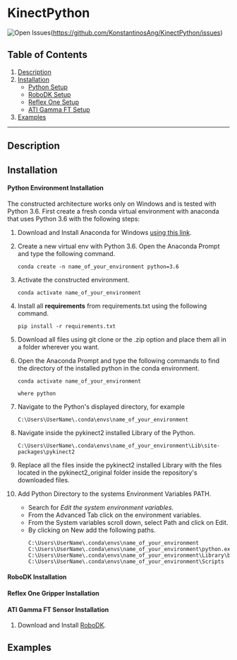 # KinectPython
![Open Issues](https://img.shields.io/github/issues/KonstantinosAng/KinectPython.svg)(https://github.com/KonstantinosAng/KinectPython/issues)

## Table of Contents
1. [Description](#Description)
2. [Installation](#Installation)
    - [Python Setup](#Python)
    - [RoboDK Setup](#RoboDK)
    - [Reflex One Setup](#ReflexOne)
    - [ATI Gamma FT Setup](#AtiFT)
3. [Examples](#Examples)

***
## Description

## Installation

#### Python Environment Installation <a name="Python"></a>

The constructed architecture works only on Windows and is tested with Python 3.6. 
First create a fresh conda virtual environment with anaconda that uses Python 3.6 with
the following steps:

1. Download and Install Anaconda for Windows [using this link](https://www.anaconda.com/products/individual#windows).

2. Create a new virtual env with Python 3.6. Open the Anaconda Prompt and type the following command.

    ```
    conda create -n name_of_your_environment python=3.6
    ```

3. Activate the constructed environment.
    ```
    conda activate name_of_your_environment
    ```
4. Install all **requirements** from requirements.txt using the following command.
    ```
    pip install -r requirements.txt
    ```
5. Download all files using git clone or the .zip option and place them all in a 
folder wherever you want.

6. Open the Anaconda Prompt and type the following commands to find the directory
of the installed python in the conda environment.
    ```
    conda activate name_of_your_environment
    
    where python
    ```
7. Navigate to the Python's displayed directory, for example
   ```
   C:\Users\UserName\.conda\envs\name_of_your_environment
   ```
8. Navigate inside the pykinect2 installed Library of the Python.
    ```
    C:\Users\UserName\.conda\envs\name_of_your_environment\Lib\site-packages\pykinect2
    ```
9. Replace all the files inside the pykinect2 installed Library with the files located in the
pykinect2_original folder inside the repository's downloaded files.

10. Add Python Directory to the systems Environment Variables PATH.
    - Search for _Edit the system environment variables_.
    - From the Advanced Tab click on the environment variables.
    - From the System variables scroll down, select Path and click on Edit.
    - By clicking on New add the following paths.
        ```
        C:\Users\UserName\.conda\envs\name_of_your_environment
        C:\Users\UserName\.conda\envs\name_of_your_environment\python.exe
        C:\Users\UserName\.conda\envs\name_of_your_environment\Library\bin
        C:\Users\UserName\.conda\envs\name_of_your_environment\Scripts
        ```
 
#### RoboDK Installation <a name="RoboDK"></a>

#### Reflex One Gripper Installation <a name="ReflexOne"></a>

#### ATI Gamma FT Sensor Installation <a name="AtiFT"></a>

1. Download and Install [RoboDK](https://robodk.com/download).


## Examples